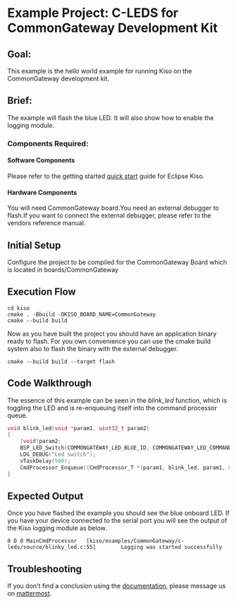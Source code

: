 # Example Project: C-LEDS for CommonGateway Development Kit

## Goal:
This example is the hello world example for running Kiso on the CommonGateway development kit.


## Brief:
The example will flash the blue LED. It will also show how to enable the logging module.

### Components Required:

#### Software Components
Please refer to the getting started [quick start](http://kiso.rempler.de:1313/user-guide/quick_start.html) guide for Eclipse Kiso. 

#### Hardware Components
You will need CommonGateway board.You need an external debugger to flash.If you want to connect the external debugger, please refer to the vendors reference manual.


##  Initial Setup
Configure the project to be compiled for the CommonGateway Board which is located in boards/CommonGateway

## Execution Flow
```
cd kiso
cmake . -Bbuild -DKISO_BOARD_NAME=CommonGateway
cmake --build build
```
Now as you have built the project you should have an application binary ready to flash.
For you own convenience you can use the cmake build system also to flash the binary with the external debugger.
```
cmake --build build --target flash
```


## Code Walkthrough

The essence of this example can be seen in the *blink_led* function, which is toggling the LED and is re-enqueuing itself into the command processor queue.

```c
void blink_led(void *param1, uint32_t param2)
{
    (void)param2;  
    BSP_LED_Switch(COMMONGATEWAY_LED_BLUE_ID, COMMONGATEWAY_LED_COMMAND_TOGGLE);
    LOG_DEBUG("Led switch");
    vTaskDelay(500);
    CmdProcessor_Enqueue((CmdProcessor_T *)param1, blink_led, param1, 0);
}
```

## Expected Output

Once you have flashed the example you should see the blue onboard LED. 
If you have your device connected to the serial port you will see the output of the Kiso logging module as below.
```
0 D 0 MainCmdProcessor   [kiso/examples/CommonGateway/c-leds/source/blinky_led.c:55]        Logging was started successfully
```

## Troubleshooting

If you don't find a conclusion using the [documentation](http://kiso.rempler.de:1313), please message us on [mattermost](mattermost.eclipse.org/eclipse/channels/kiso).
